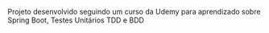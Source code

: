 Projeto desenvolvido seguindo um curso da Udemy para aprendizado sobre Spring Boot, Testes Unitários TDD e BDD